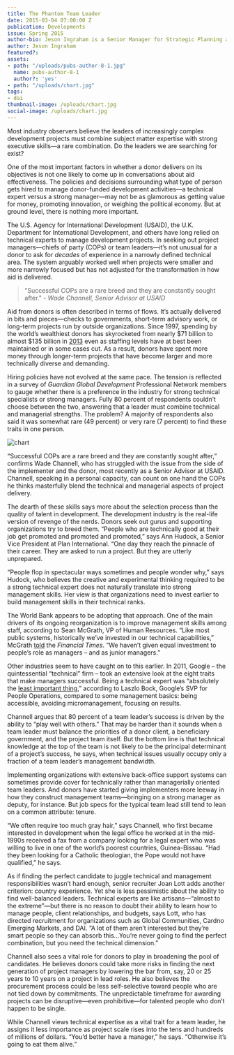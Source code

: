 ```yaml
---
title: The Phantom Team Leader
date: 2015-03-04 07:00:00 Z
publication: Developments
issue: Spring 2015
author-bio: Jeson Ingraham is a Senior Manager for Strategic Planning at DAI.
author: Jeson Ingraham
featured?: 
assets:
- path: "/uploads/pubs-author-8-1.jpg"
  name: pubs-author-8-1
  author?: 'yes'
- path: "/uploads/chart.jpg"
tags:
- dai
thumbnail-image: /uploads/chart.jpg
social-image: /uploads/chart.jpg
---
```


Most industry observers believe the leaders of increasingly complex development projects must combine subject matter expertise with strong executive skills—a rare combination. Do the leaders we are searching for exist?




One of the most important factors in whether a donor delivers on its objectives is not one likely to come up in conversations about aid effectiveness. The policies and decisions surrounding what type of person gets hired to manage donor-funded development activities—a technical expert versus a strong manager—may not be as glamorous as getting value for money, promoting innovation, or weighing the political economy. But at ground level, there is nothing more important.

The U.S. Agency for International Development (USAID), the U.K. Department for International Development, and others have long relied on technical experts to manage development projects. In seeking out project managers—chiefs of party (COPs) or team leaders—it’s not unusual for a donor to ask for *decades* of experience in a narrowly defined technical area. The system arguably worked well when projects were smaller and more narrowly focused but has not adjusted for the transformation in how aid is delivered. 

> "Successful COPs are a rare breed and they are constantly sought after." 
*- Wade Channell, Senior Advisor at USAID*

Aid from donors is often described in terms of flows. It’s actually delivered in bits and pieces—checks to governments, short-term advisory work, or long-term projects run by outside organizations. Since 1997, spending by the world’s wealthiest donors has skyrocketed from nearly $71 billion to almost $135 billion in [2013](http://www.compareyourcountry.org/chart.php?project=oda&page=1&cr=oecd&lg=en) even as staffing levels have at best been maintained or in some cases cut. As a result, donors have spent more money through longer-term projects that have become larger and more technically diverse and demanding.

Hiring policies have not evolved at the same pace. The tension is reflected in a survey of *Guardian Global Development* Professional Network members to gauge whether there is a preference in the industry for strong technical specialists or strong managers. Fully 80 percent of respondents couldn’t choose between the two, answering that a leader must combine technical and managerial strengths. The problem? A majority of respondents also said it was somewhat rare (49 percent) or very rare (7 percent) to find these traits in one person.

![chart](/uploads/chart.jpg) 

“Successful COPs are a rare breed and they are constantly sought after,” confirms Wade Channell, who has struggled with the issue from the side of the implementer and the donor, most recently as a Senior Advisor at USAID. Channell, speaking in a personal capacity, can count on one hand the COPs he thinks masterfully blend the technical and managerial aspects of project delivery.

The dearth of these skills says more about the selection process than the quality of talent in development. The development industry is the real-life version of revenge of the nerds. Donors seek out gurus and supporting organizations try to breed them. “People who are technically good at their job get promoted and promoted and promoted,” says Ann Hudock, a Senior Vice President at Plan International. “One day they reach the pinnacle of their career. They are asked to run a project. But they are utterly unprepared. 

“People flop in spectacular ways sometimes and people wonder why,” says Hudock, who believes the creative and experimental thinking required to be a strong technical expert does not naturally translate into strong management skills. Her view is that organizations need to invest earlier to build management skills in their technical ranks. 

The World Bank appears to be adopting that approach. One of the main drivers of its ongoing reorganization is to improve management skills among staff, according to Sean McGrath, VP of Human Resources. “Like most public systems, historically we’ve invested in our technical capabilities,” McGrath [told](http://www.ft.com/intl/cms/s/2/5e98997a-f182-11e3-9161-00144feabdc0.html#axzz38nX4B7yQ) the *Financial Times*. “We haven’t given equal investment to people’s role as managers – and as junior managers.”

Other industries seem to have caught on to this earlier. In 2011, Google – the quintessential “technical” firm – took an extensive look at the eight traits that make managers successful. Being a technical expert was “absolutely the [least important thing](http://www.nytimes.com/2011/03/13/business/13hire.html?pagewanted=all&_r=0),” according to Laszlo Bock, Google’s SVP for People Operations, compared to some management basics: being accessible, avoiding micromanagement, focusing on results.

Channell argues that 80 percent of a team leader’s success is driven by the ability to “play well with others.” That may be harder than it sounds when a team leader must balance the priorities of a donor client, a beneficiary government, and the project team itself. But the bottom line is that technical knowledge at the top of the team is not likely to be the principal determinant of a project’s success, he says, when technical issues usually occupy only a fraction of a team leader’s management bandwidth.

Implementing organizations with extensive back-office support systems can sometimes provide cover for technically rather than managerially oriented team leaders. And donors have started giving implementers more leeway in how they construct management teams—bringing on a strong manager as deputy, for instance. But job specs for the typical team lead still tend to lean on a common attribute: tenure.

“We often require too much gray hair,” says Channell, who first became interested in development when the legal office he worked at in the mid-1990s received a fax from a company looking for a legal expert who was willing to live in one of the world’s poorest countries, Guinea-Bissau. “Had they been looking for a Catholic theologian, the Pope would not have qualified,” he says. 

As if finding the perfect candidate to juggle technical and management responsibilities wasn’t hard enough, senior recruiter Joan Lott adds another criterion: country experience. Yet she is less pessimistic about the ability to find well-balanced leaders. Technical experts are like artisans—“almost to the extreme”—but there is no reason to doubt their ability to learn how to manage people, client relationships, and budgets, says Lott, who has directed recruitment for organizations such as Global Communities, Cardno Emerging Markets, and DAI. “A lot of them aren’t interested but they’re smart people so they can absorb this…You’re never going to find the perfect combination, but you need the technical dimension.”

Channell also sees a vital role for donors to play in broadening the pool of candidates. He believes donors could take more risks in finding the next generation of project managers by lowering the bar from, say, 20 or 25 years to 10 years on a project in lead roles. He also believes the procurement process could be less self-selective toward people who are not tied down by commitments. The unpredictable timeframe for awarding projects can be disruptive—even prohibitive—for talented people who don’t happen to be single.

While Channell views technical expertise as a vital trait for a team leader, he assigns it less importance as project scale rises into the tens and hundreds of millions of dollars. “You’d better have a manager,” he says. “Otherwise it’s going to eat them alive.”
